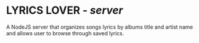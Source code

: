 # LYRICS LOVER - _server_
 A NodeJS server that organizes songs lyrics by albums title and artist name and allows user to browse through saved lyrics.
